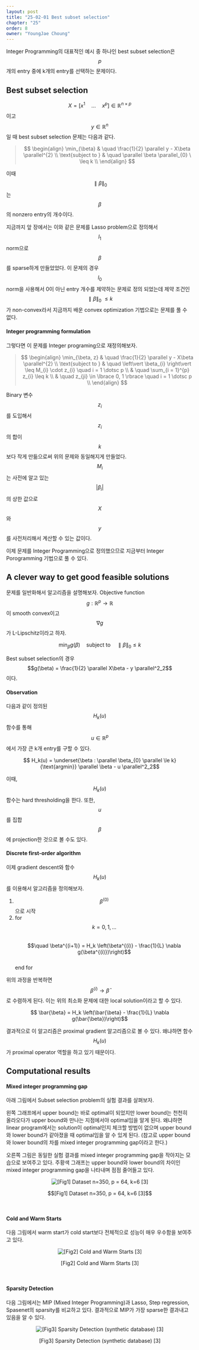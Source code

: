 ```yaml
---
layout: post
title: "25-02-01 Best subset selection"
chapter: "25"
order: 8
owner: "YoungJae Choung"
---
```


Integer Programming의 대표적인 예시 중 하나인 best subset selection은 $$p$$개의 entry 중에 k개의 entry를 선택하는 문제이다.

## Best subset selection
$$X = [x^{1} \quad \dotsc \quad x^{p}] \in \mathbb{R}^{n×p}$$이고 $$y \in \mathbb{R}^{n}$$일 때 best subset selection 문제는 다음과 같다.

> $$
> \begin{align}
> \min_{\beta} & \quad \frac{1}{2} \parallel y - X\beta \parallel^{2} \\
> \text{subject to } & \quad \parallel \beta \parallel_{0}  \  \leq  k \\
> \end{align}
> $$

이때 $$\parallel \beta \parallel_{0}$$는 $$\beta$$의 nonzero entry의 개수이다.

지금까지 앞 장에서는 이와 같은 문제를 Lasso problem으로 정의해서 $$l_1$$ norm으로 $$\beta$$를 sparse하게 만들었었다. 이 문제의 경우 $$l_0$$ norm을 사용해서 0이 아닌 entry 개수를 제약하는 문제로
정의 되었는데 제약 조건인 $$\parallel \beta \parallel_{0}  \  \leq  k$$가 non-convex라서 지금까지 배운 convex optimization 기법으로는 문제를 풀 수 없다.

#### Integer programming formulation
그렇다면 이 문제를 Integer programing으로 재정의해보자.

> $$
> \begin{align}
> \min_{\beta, z} & \quad \frac{1}{2} \parallel y - X\beta \parallel^{2} \\
> \text{subject to } & \quad \left\vert  \beta_{i} \right\vert  \leq M_{i} \cdot z_{i} \quad i = 1 \dotsc p \\
> & \quad \sum_{i = 1}^{p} z_{i} \leq k \\
> & \quad z_{ji} \in \lbrace 0, 1 \rbrace \quad i = 1 \dotsc p \\
> \end{align}
> $$

Binary 변수 $$z_i$$를 도입해서 $$z_i$$의 합이 $$k$$보다 작게 만듦으로써 위의 문제와 동일해지게 만들었다.  $$M_i$$는 사전에 알고 있는 $$\left\vert  \beta_{i} \right\vert$$의 상한 값으로 $$X$$와 $$y$$를 사전처리해서 계산할 수 있는 값이다.

이제 문제를 Integer Programming으로 정의했으므로 지금부터 Integer Porogramming 기법으로 풀 수 있다.

## A clever way to get good feasible solutions
문제를 일반화해서 알고리즘을 설명해보자. Objective function $$g : \mathbb{R}^{p} \to \mathbb{R}$$이 smooth convex이고 $$\nabla g$$가 L-Lipschitz이라고 하자.
>
$$\min_{\beta} g(\beta) \quad \text{subject to} \quad \parallel \beta \parallel_{0} \le k$$

Best subset selection의 경우 $$g(\beta) = \frac{1}{2} \parallel X\beta - y \parallel^2_2$$이다.

#### Observation
다음과 같이 정의된 $$H_k(u)$$ 함수를 통해 $$u \in \mathbb{R}^p$$에서 가장 큰 k개 entry를 구할 수 있다.
>
$$ H_k(u) = \underset{\beta : \parallel \beta_{0} \parallel \le k}{\text{argmin}} \parallel \beta - u \parallel^2_2$$

이때, $$H_k(u)$$ 함수는 hard thresholding을 한다. 또한, $$u$$를 집합 $$\beta$$에 projection한 것으로 볼 수도 있다.

#### Discrete first-order algorithm
이제 gradient descent와 함수 $$H_k(u)$$를 이용해서 알고리즘을 정의해보자.

1. $$\beta^{(0)}$$으로 시작
2. for $$k = 0, 1, ...$$ <br>
$$\quad \beta^{(i+1)} = H_k \left(\beta^{(i)} - \frac{1}{L} \nabla g(\beta^{(i)})\right)$$<br>
end for<br>

위의 과정을 반복하면 $$\beta^{(i)} \to \bar{\beta}$$로 수렴하게 된다. 이는 위의 최소화 문제에 대한 local solution이라고 할 수 있다.
>
$$ \bar{\beta} =  H_k \left(\bar{\beta} - \frac{1}{L} \nabla g(\bar{\beta})\right)$$

결과적으로 이 알고리즘은 proximal gradient 알고리즘으로 볼 수 있다. 왜냐하면 함수 $$H_k(u)$$가 proximal operator 역할을 하고 있기 때문이다.
## Computational results
#### Mixed integer programming gap
아래 그림에서 Subset selection problem의 실험 결과를 살펴보자.

왼쪽 그래프에서 upper bound는 바로 optimal이 되었지만 lower bound는 천천히 올라오다가 upper bound와 만나는 지점에서야 optimal임을 알게 된다. 왜냐하면 linear program에서는 solution이 optimal인지 체크할 방법이 없으며 upper bound와 lower bound가 같아졌을 때 optimal임을 알 수 있게 된다.
(참고로 upper bound와 lower bound의 차를 mixed integer programming gap이라고 한다.)

오른쪽 그림은 동일한 실험 결과를 mixed integer programming gap을 작아지는 모습으로 보여주고 있다. 주황색 그래프는 upper bound와 lower bound의 차이인 mixed integer programming gap을 나타내며 점점 줄어들고 있다.

<figure class="image" style="align: center;">
<p align="center">
  <img src="{{ site.baseurl }}/img/chapter_img/chapter25/25_01_03_subset_results1.png" alt="[Fig1] Dataset n=350, p = 64, k=6 [3]">
  <figcaption style="text-align: center;">$$[Fig1] Dataset n=350, p = 64, k=6 [3]$$</figcaption>
</p>
</figure>
<br>

#### Cold and Warm Starts
다음 그림에서 warm start가 cold start보다 전체적으로 성능이 매우 우수함을 보여주고 있다.

<figure class="image" style="align: center;">
<p align="center">
  <img src="{{ site.baseurl }}/img/chapter_img/chapter25/25_01_04_subset_results2.png" alt="[Fig2] Cold and Warm Starts [3]">
  <figcaption style="text-align: center;">[Fig2] Cold and Warm Starts [3]</figcaption>
</p>
</figure>
<br>

#### Sparsity Detection
다음 그림에서는 MIP (Mixed Integer Programming)과 Lasso, Step regression, Spasenet의 sparsity를 비교하고 있다. 결과적으로 MIP가 가장 sparse한 결과내고 있음을 알 수 있다.


<figure class="image" style="align: center;">
<p align="center">
  <img src="{{ site.baseurl }}/img/chapter_img/chapter25/25_01_05_subset_results3.png" alt="[Fig3] Sparsity Detection (synthetic database) [3]">
  <figcaption style="text-align: center;">[Fig3] Sparsity Detection (synthetic database) [3]</figcaption>
</p>
</figure>
<br>
